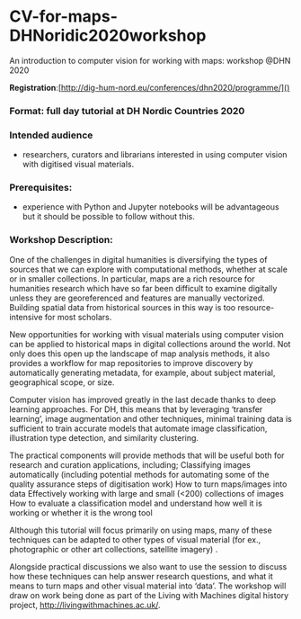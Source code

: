 # CV-for-maps-DHNoridic2020workshop
An introduction to computer vision for working with maps: workshop @DHN 2020

**Registration**:[http://dig-hum-nord.eu/conferences/dhn2020/programme/]()

### Format: full day tutorial at DH Nordic Countries 2020

### Intended audience
- researchers, curators and librarians interested in using computer vision with digitised visual materials. 

### Prerequisites: 
- experience with Python and Jupyter notebooks will be advantageous but it should be possible to follow without this. 

### Workshop Description:

One of the challenges in digital humanities is diversifying the types of sources that we can explore with computational methods, whether at scale or in smaller collections. In particular, maps are a rich resource for humanities research which have so far been difficult to examine digitally unless they are georeferenced and features are manually vectorized. Building spatial data from historical sources in this way is too resource-intensive for most scholars. 

New opportunities for working with visual materials using computer vision can be applied to historical maps in digital collections around the world. Not only does this open up the landscape of map analysis methods, it also provides a workflow for map repositories to improve discovery by automatically generating metadata, for example, about subject material, geographical scope, or size.

Computer vision has improved greatly in the last decade thanks to deep learning approaches. For DH, this means that by leveraging ‘transfer learning’, image augmentation and other techniques, minimal training data is sufficient to train accurate models that automate image classification, illustration type detection, and similarity clustering. 

The practical components will provide methods that will be useful both for research and curation applications, including; 
Classifying images automatically (including potential methods for automating some of the quality assurance steps of digitisation work) 
How to turn maps/images into data 
Effectively working with large and small (<200) collections of images
How to evaluate a classification model and understand how well it is working or whether it is the wrong tool

Although this tutorial will focus primarily on using maps, many of these techniques can be adapted to other types of visual material (for ex., photographic or other art collections, satellite imagery) . 

Alongside practical discussions we also want to use the session to discuss how these techniques can help answer research questions, and what it means to turn maps and other visual material into ‘data’. The workshop will draw on work being done as part of the Living with Machines digital history project, http://livingwithmachines.ac.uk/. 
